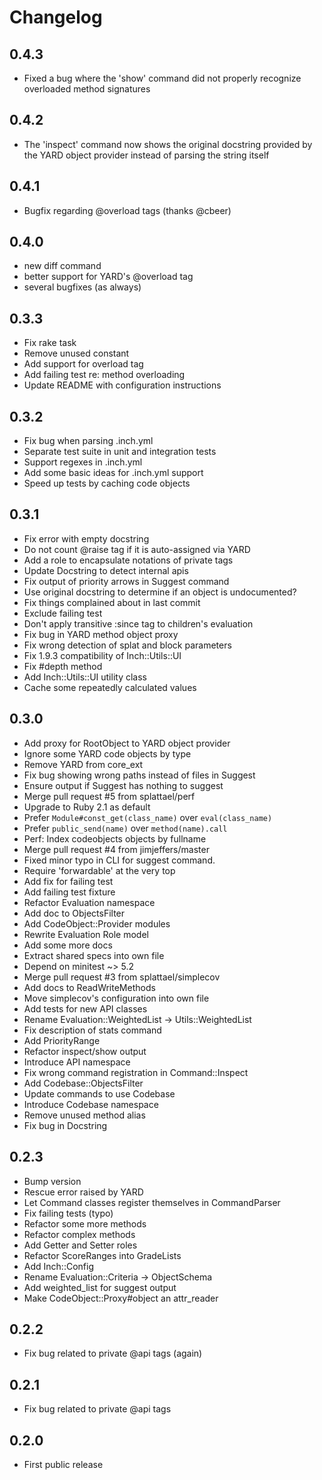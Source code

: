 # Changelog


## 0.4.3

- Fixed a bug where the 'show' command did not properly recognize overloaded
  method signatures


## 0.4.2

- The 'inspect' command now shows the original docstring provided by the
  YARD object provider instead of parsing the string itself


## 0.4.1

- Bugfix regarding @overload tags (thanks @cbeer)


## 0.4.0

- new diff command
- better support for YARD's @overload tag
- several bugfixes (as always)


## 0.3.3

- Fix rake task
- Remove unused constant
- Add support for overload tag
- Add failing test re: method overloading
- Update README with configuration instructions


## 0.3.2

- Fix bug when parsing .inch.yml
- Separate test suite in unit and integration tests
- Support regexes in .inch.yml
- Add some basic ideas for .inch.yml support
- Speed up tests by caching code objects


## 0.3.1

- Fix error with empty docstring
- Do not count @raise tag if it is auto-assigned via YARD
- Add a role to encapsulate notations of private tags
- Update Docstring to detect internal apis
- Fix output of priority arrows in Suggest command
- Use original docstring to determine if an object is undocumented?
- Fix things complained about in last commit
- Exclude failing test
- Don't apply transitive :since tag to children's evaluation
- Fix bug in YARD method object proxy
- Fix wrong detection of splat and block parameters
- Fix 1.9.3 compatibility of Inch::Utils::UI
- Fix #depth method
- Add Inch::Utils::UI utility class
- Cache some repeatedly calculated values


## 0.3.0

- Add proxy for RootObject to YARD object provider
- Ignore some YARD code objects by type
- Remove YARD from core_ext
- Fix bug showing wrong paths instead of files in Suggest
- Ensure output if Suggest has nothing to suggest
- Merge pull request #5 from splattael/perf
- Upgrade to Ruby 2.1 as default
- Prefer `Module#const_get(class_name)` over `eval(class_name)`
- Prefer `public_send(name)` over `method(name).call`
- Perf: Index codeobjects objects by fullname
- Merge pull request #4 from jimjeffers/master
- Fixed minor typo in CLI for suggest command.
- Require 'forwardable' at the very top
- Add fix for failing test
- Add failing test fixture
- Refactor Evaluation namespace
- Add doc to ObjectsFilter
- Add CodeObject::Provider modules
- Rewrite Evaluation Role model
- Add some more docs
- Extract shared specs into own file
- Depend on minitest ~> 5.2
- Merge pull request #3 from splattael/simplecov
- Add docs to ReadWriteMethods
- Move simplecov's configuration into own file
- Add tests for new API classes
- Rename Evaluation::WeightedList -> Utils::WeightedList
- Fix description of stats command
- Add PriorityRange
- Refactor inspect/show output
- Introduce API namespace
- Fix wrong command registration in Command::Inspect
- Add Codebase::ObjectsFilter
- Update commands to use Codebase
- Introduce Codebase namespace
- Remove unused method alias
- Fix bug in Docstring


## 0.2.3

- Bump version
- Rescue error raised by YARD
- Let Command classes register themselves in CommandParser
- Fix failing tests (typo)
- Refactor some more methods
- Refactor complex methods
- Add Getter and Setter roles
- Refactor ScoreRanges into GradeLists
- Add Inch::Config
- Rename Evaluation::Criteria -> ObjectSchema
- Add weighted_list for suggest output
- Make CodeObject::Proxy#object an attr_reader


## 0.2.2

- Fix bug related to private @api tags (again)


## 0.2.1

- Fix bug related to private @api tags


## 0.2.0

- First public release
